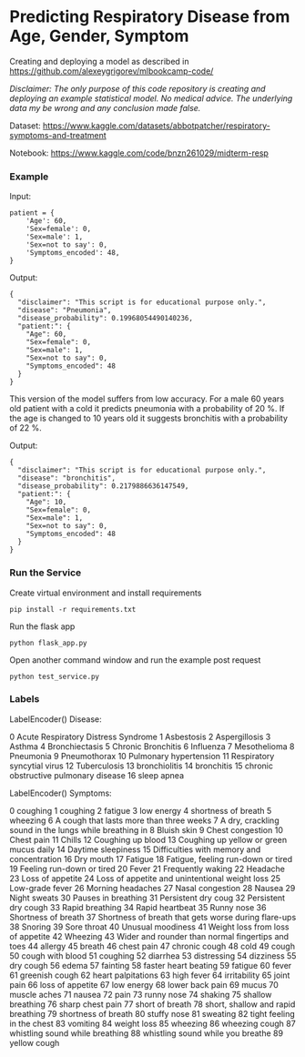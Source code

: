 # Predicting Respiratory Disease from Age, Gender, Symptom

Creating and deploying a model as described in https://github.com/alexeygrigorev/mlbookcamp-code/

*Disclaimer: The only purpose of this code repository is creating and deploying an example statistical model. No medical advice. The underlying data my be wrong and any conclusion made false.*

Dataset: https://www.kaggle.com/datasets/abbotpatcher/respiratory-symptoms-and-treatment

Notebook: https://www.kaggle.com/code/bnzn261029/midterm-resp

### Example

Input:

	patient = {
		'Age': 60,
		'Sex=female': 0, 
		'Sex=male': 1, 
		'Sex=not to say': 0,
		'Symptoms_encoded': 48,
	}

Output:

	{
	  "disclaimer": "This script is for educational purpose only.",
	  "disease": "Pneumonia",
	  "disease_probability": 0.19968054490140236,
	  "patient:": {
		"Age": 60,
		"Sex=female": 0,
		"Sex=male": 1,
		"Sex=not to say": 0,
		"Symptoms_encoded": 48
	  }
	}
	
This version of the model suffers from low accuracy. For a male 60 years old patient with a cold it predicts pneumonia with a probability of 20 %. If the age is changed to 10 years old it suggests bronchitis with a probability of 22 %.

Output:

	{
	  "disclaimer": "This script is for educational purpose only.",
	  "disease": "bronchitis",
	  "disease_probability": 0.2179886636147549,
	  "patient:": {
		"Age": 10,
		"Sex=female": 0,
		"Sex=male": 1,
		"Sex=not to say": 0,
		"Symptoms_encoded": 48
	  }
	}

### Run the Service

Create virtual environment and install requirements

	pip install -r requirements.txt

Run the flask app

	python flask_app.py

Open another command window and run the example post request

	python test_service.py

### Labels

LabelEncoder() Disease:

0 Acute Respiratory Distress Syndrome
1 Asbestosis
2 Aspergillosis
3 Asthma
4 Bronchiectasis
5 Chronic Bronchitis
6 Influenza
7 Mesothelioma
8 Pneumonia
9 Pneumothorax
10 Pulmonary hypertension
11 Respiratory syncytial virus
12 Tuberculosis
13 bronchiolitis
14 bronchitis
15 chronic obstructive pulmonary disease
16 sleep apnea

LabelEncoder() Symptoms:

0  coughing
1  coughing
2  fatigue
3  low energy
4  shortness of breath
5  wheezing
6 A cough that lasts more than three weeks
7 A dry, crackling sound in the lungs while breathing in
8 Bluish skin
9 Chest congestion
10 Chest pain
11 Chills
12 Coughing up blood
13 Coughing up yellow or green mucus daily
14 Daytime sleepiness
15 Difficulties with memory and concentration
16 Dry mouth
17 Fatigue
18 Fatigue, feeling run-down or tired
19 Feeling run-down or tired
20 Fever
21 Frequently waking
22 Headache
23 Loss of appetite
24 Loss of appetite and unintentional weight loss
25 Low-grade fever
26 Morning headaches
27 Nasal congestion
28 Nausea
29 Night sweats
30 Pauses in breathing
31 Persistent dry coug
32 Persistent dry cough
33 Rapid breathing
34 Rapid heartbeat
35 Runny nose
36 Shortness of breath
37 Shortness of breath that gets worse during flare-ups
38 Snoring
39 Sore throat
40 Unusual moodiness
41 Weight loss from loss of appetite
42 Wheezing
43 Wider and rounder than normal fingertips and toes
44 allergy
45 breath
46 chest pain
47 chronic cough
48 cold
49 cough
50 cough with blood
51 coughing
52 diarrhea
53 distressing
54 dizziness
55 dry cough
56 edema
57 fainting
58 faster heart beating
59 fatigue
60 fever
61 greenish cough
62 heart palpitations
63 high fever
64 irritability
65 joint pain
66 loss of appetite
67 low energy
68 lower back pain
69 mucus
70 muscle aches
71 nausea
72 pain
73 runny nose
74 shaking
75 shallow breathing
76 sharp chest pain
77 short of breath
78 short, shallow and rapid breathing
79 shortness of breath
80 stuffy nose
81 sweating
82 tight feeling in the chest
83 vomiting
84 weight loss
85 wheezing
86 wheezing cough
87 whistling sound while breathing
88 whistling sound while you breathe
89 yellow cough